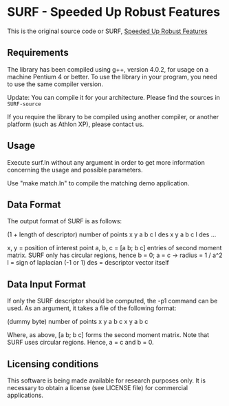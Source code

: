 # SURF - Speeded Up Robust Features

This is the original source code or SURF, [Speeded Up Robust Features](https://www.vision.ee.ethz.ch/~surf/eccv06.pdf)

## Requirements

The library has been compiled using g++, version 4.0.2, for usage on
a machine Pentium 4 or better. To use the library in your program,
you need to use the same compiler version.

Update: You can compile it for your architecture. Please find the
sources in `SURF-source`

If you require the library to be compiled using another compiler, or
another platform (such as Athlon XP), please contact us.

## Usage

Execute surf.ln without any argument in order to get more
information concerning the usage and possible parameters.

Use "make match.ln" to compile the matching demo application.

## Data Format

The output format of SURF is as follows:

 (1 + length of descriptor)
 number of points
 x y a b c l des
 x y a b c l des
 ...

 x, y = position of interest point
 a, b, c = [a b; b c] entries of second moment matrix.
   SURF only has circular regions, hence b = 0; a = c -> radius = 1 / a^2
 l = sign of laplacian (-1 or 1)
 des = descriptor vector itself

## Data Input Format

If only the SURF descriptor should be computed, the -p1 command can
be used. As an argument, it takes a file of the following format:

 (dummy byte)
 number of points
 x y a b c
 x y a b c

Where, as above, [a b; b c] forms the second moment matrix. Note that
SURF uses circular regions. Hence, a = c and b = 0.

## Licensing conditions

This software is being made available for research purposes only.  It
is necessary to obtain a license (see LICENSE file) for commercial
applications.
